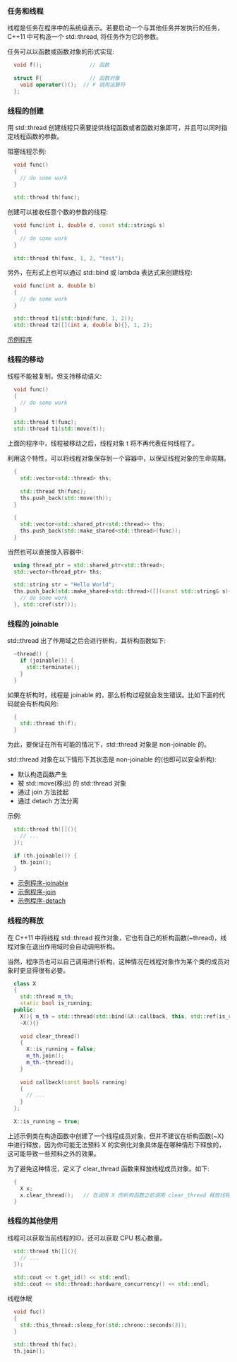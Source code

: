 
### 任务和线程

线程是任务在程序中的系统级表示。若要启动一个与其他任务并发执行的任务，C++11 中可构造一个 std::thread, 将任务作为它的参数。

任务可以以函数或函数对象的形式实现:
```c++
  void f();               // 函数
  
  struct F{               // 函数对象
    void operator()();  // F 调用运算符
  };
```

### 线程的创建

用 std::thread 创建线程只需要提供线程函数或者函数对象即可，并且可以同时指定线程函数的参数。

阻塞线程示例:
```c++
  void func()
  {
    // do some work
  }
  
  std::thread th(func);
```

创建可以接收任意个数的参数的线程:
```c++
  void func(int i, double d, const std::string& s)
  {
    // do some work
  }
  
  std::thread th(func, 1, 2, "test");
```

另外，在形式上也可以通过 std::bind 或 lambda 表达式来创建线程:
```c++
  void func(int a, double b)
  {
    // do some work
  }

  std::thread t1(std::bind(func, 1, 2));
  std::thread t2([](int a, double b){}, 1, 2);
```
[示例程序](t/01_thread_create.cpp)

### 线程的移动

线程不能被复制，但支持移动语义:
```c++    
  void func()
  {
    // do some work
  }
  
  std::thread t(func);
  std::thread t1(std::move(t));
```
上面的程序中，线程被移动之后，线程对象 t 将不再代表任何线程了。

利用这个特性，可以将线程对象保存到一个容器中，以保证线程对象的生命周期。
```c++
  {
    std::vector<std::thread> ths;
    
    std::thread th(func);
    ths.push_back(std::move(th));
  }
  
  {
    std::vector<std::shared_ptr<std::thread>> ths;
    ths.push_back(std::make_shared<std::thread>(func));
  }
```
  
当然也可以直接放入容器中:
```c++
  using thread_ptr = std::shared_ptr<std::thread>;
  std::vector<thread_ptr> ths;
  
  std::string str = "Hello World";
  ths.push_back(std::make_shared<std::thread>([](const std::string& s){
    // do some work
  }, std::cref(str)));
```

### 线程的 joinable

std::thread 出了作用域之后会进行析构，其析构函数如下:
```c++
  ~thread() {
    if (joinable()) {
      std::terminate();
    }
  }
```
如果在析构时，线程是 joinable 的，那么析构过程就会发生错误。比如下面的代码就会有析构风险:
```c++
  {
    std::thread th(f);
  }
```
为此，要保证在所有可能的情况下，std::thread 对象是 non-joinable 的。

std::thread 对象在以下情形下其状态是 non-joinable 的(也即可以安全析构):
- 默认构造函数产生
- 被 std::move(移出) 的 std::thread 对象
- 通过 join 方法挂起
- 通过 detach 方法分离

示例:
```c++
  std::thread th([](){
    // ...
  });
  
  if (th.joinable()) {
    th.join();
  }
```
- [示例程序-joinable](t/01_thread_joinable.cpp)
- [示例程序-join](t/01_thread_join.cpp)
- [示例程序-detach](t/01_thread_detach.cpp)


### 线程的释放

在 C++11 中将线程 std::thread 视作对象，它也有自己的析构函数(~thread)，线程对象在退出作用域时会自动调用析构。

当然，程序员也可以自己调用进行析构，这种情况在线程对象作为某个类的成员对象时更显得很有必要。
```c++
  class X
  {
    std::thread m_th;
    static bool is_running;
  public:
    X(){ m_th = std::thread(std::bind(&X::callback, this, std::ref(is_running))); }
    ~X(){}
    
    void clear_thread()
    {
      X::is_running = false;
      m_th.join();
      m_th.~thread();
    }
    
    void callback(const bool& running)
    {
      // ...
    }
  };
  
  X::is_running = true;
```
上述示例类在构造函数中创建了一个线程成员对象，但并不建议在析构函数(~X)中进行释放，因为你可能无法预料 X 的实例化对象具体是在哪种情形下释放的，这可能导致一些预料之外的效果。

为了避免这种情况，定义了 clear_thread 函数来释放线程成员对象。如下:
```c++
  {
    X x;
    x.clear_thread();   // 在调用 X 的析构函数之前调用 clear_thread 释放线程成员对象
  }
```

### 线程的其他使用

线程可以获取当前线程的ID，还可以获取 CPU 核心数量。
```c++
  std::thread th([](){
    // ...
  });
  
  std::cout << t.get_id() << std::endl;
  std::cout << std::thread::hardware_concurrency() << std::endl;
```

线程休眠
```c++
  void fuc()
  {
    std::this_thread::sleep_for(std::chrono::seconds(3));
  }
  
  std::thread th(fuc);
  th.join();
```
